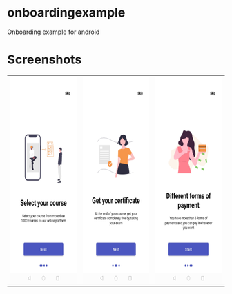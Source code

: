 # onboardingexample
Onboarding example for android
# Screenshots
<table>
   <tr>
      <td><img src="1.jfif" height = "480" width="270"></td>
      <td><img src="2.jfif" height = "480" width="270"></td>
      <td><img src="3.jfif" height = "480" width="270"></td>
  </tr>
</table>
